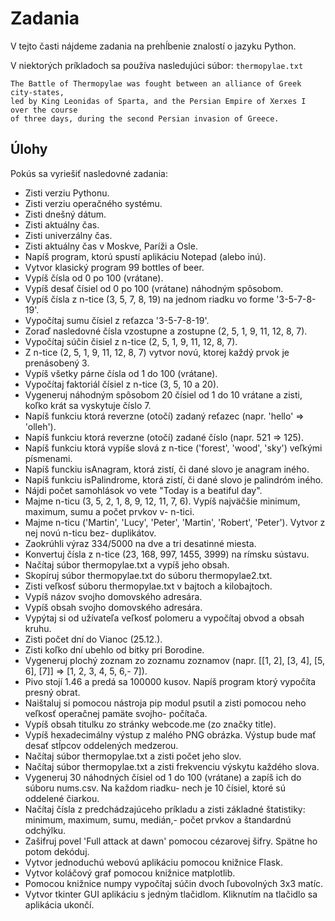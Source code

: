  # Zadania
 
V tejto časti nájdeme zadania na prehĺbenie znalostí o jazyku Python.

V niektorých príkladoch sa používa nasledujúci súbor: `thermopylae.txt`

```
The Battle of Thermopylae was fought between an alliance of Greek city-states, 
led by King Leonidas of Sparta, and the Persian Empire of Xerxes I over the course 
of three days, during the second Persian invasion of Greece.
```

## Úlohy 

Pokús sa vyriešiť nasledovné zadania:

- Zisti verziu Pythonu.  
- Zisti verziu operačného systému.  
- Zisti dnešný dátum.  
- Zisti aktuálny čas.
- Zisti univerzálny čas.
- Zisti aktuálny čas v Moskve, Paríži a Osle.
- Napíš program, ktorú spustí aplikáciu Notepad (alebo inú).
- Vytvor klasický program 99 bottles of beer.
- Vypíš čísla od 0 po 100 (vrátane).
- Vypíš desať čísiel od 0 po 100 (vrátane) náhodným spôsobom.
- Vypíš čísla z n-tice (3, 5, 7, 8, 19) na jednom riadku vo forme '3-5-7-8-19'.
- Vypočítaj sumu čísiel z reťazca '3-5-7-8-19'.
- Zoraď nasledovné čísla vzostupne a zostupne (2, 5, 1, 9, 11, 12, 8, 7).
- Vypočítaj súčin čisiel z n-tice (2, 5, 1, 9, 11, 12, 8, 7).
- Z n-tice (2, 5, 1, 9, 11, 12, 8, 7) vytvor novú, ktorej každý prvok je prenásobený 3.
- Vypíš všetky párne čísla od 1 do 100 (vrátane).
- Vypočítaj faktoriál čísiel z n-tice (3, 5, 10 a 20).
- Vygeneruj náhodným spôsobom 20 čísiel od 1 do 10 vrátane a zisti, koľko krát sa vyskytuje číslo 7.
- Napíš funkciu ktorá reverzne (otočí) zadaný reťazec (napr. 'hello' => 'olleh').
- Napíš funkciu ktorá reverzne (otočí) zadané číslo (napr. 521 => 125).
- Napíš funkciu ktorá vypíše slová z n-tice ('forest', 'wood', 'sky') veľkými písmenami.
- Napíš funckiu isAnagram, ktorá zistí, či dané slovo je anagram iného.
- Napíš funkciu isPalindrome, ktorá zistí, či dané slovo je palindróm iného.
- Nájdi počet samohlások vo vete "Today is a beatiful day".
- Majme n-ticu (3, 5, 2, 1, 8, 9, 12, 11, 7, 6). Vypíš najväčšie minimum, maximum, sumu a počet prvkov v- n-tici.
- Majme n-ticu ('Martin', 'Lucy', 'Peter', 'Martin', 'Robert', 'Peter'). Vytvor z nej novú n-ticu bez- duplikátov.
- Zaokrúhli výraz 334/5000 na dve a tri desatinné miesta.
- Konvertuj čísla z n-tice (23, 168, 997, 1455, 3999) na rímsku sústavu.
- Načítaj súbor thermopylae.txt a vypíš jeho obsah.
- Skopíruj súbor thermopylae.txt do súboru thermopylae2.txt.
- Zisti veľkosť súboru thermopylae.txt v bajtoch a kilobajtoch.
- Vypíš názov svojho domovského adresára.
- Vypíš obsah svojho domovského adresára.
- Vypýtaj si od užívateľa veľkosť polomeru a vypočítaj obvod a obsah kruhu.
- Zisti počet dní do Vianoc (25.12.).
- Zisti koľko dní ubehlo od bitky pri Borodine.
- Vygeneruj plochý zoznam zo zoznamu zoznamov (napr. [[1, 2], [3, 4], [5, 6], [7]] => [1, 2, 3, 4, 5, 6,- 7]).
- Pivo stojí 1.46 a predá sa 100000 kusov. Napíš program ktorý vypočíta presný obrat.
- Naištaluj si pomocou nástroja pip modul psutil a zisti pomocou neho veľkosť operačnej pamäte svojho- počítača.
- Vypíš obsah titulku zo stránky webcode.me (zo značky title).
- Vypíš hexadecimálny výstup z malého PNG obrázka. Výstup bude mať desať stĺpcov oddelených medzerou.
- Načítaj súbor thermopylae.txt a zisti počet jeho slov.
- Načítaj súbor thermopylae.txt a zisti frekvenciu výskytu každého slova.
- Vygeneruj 30 náhodných čísiel od 1 do 100 (vrátane) a zapíš ich do súboru nums.csv. Na každom riadku- nech je 10 čísiel, ktoré sú oddelené čiarkou.
- Načítaj čísla z predchádzajúceho príkladu a zisti základné štatistiky: minimum, maximum, sumu, medián,- počet prvkov a štandardnú odchýlku.
- Zašifruj povel 'Full attack at dawn' pomocou cézarovej šifry. Spätne ho potom dekóduj.
- Vytvor jednoduchú webovú aplikáciu pomocou knižnice Flask.
- Vytvor koláčový graf pomocou knižnice matplotlib.
- Pomocou knižnice numpy vypočítaj súčin dvoch ľubovolných 3x3 matíc.
- Vytvor tkinter GUI aplikáciu s jedným tlačidlom. Kliknutím na tlačidlo sa aplikácia ukončí.
